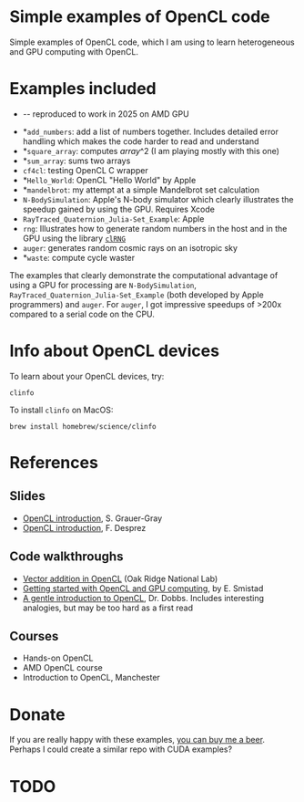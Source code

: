 Simple examples of OpenCL code
===============================

Simple examples of OpenCL code, which I am using to learn heterogeneous and GPU computing with OpenCL. 

# Examples included

* -- reproduced to work in 2025 on AMD GPU

- *`add_numbers`: add a list of numbers together. Includes detailed error handling which makes the code harder to read and understand
- *`square_array`: computes *array*^2 (I am playing mostly with this one)
- *`sum_array`: sums two arrays
- `cf4cl`: testing OpenCL C wrapper
- *`Hello_World`: OpenCL "Hello World" by Apple
- *`mandelbrot`: my attempt at a simple Mandelbrot set calculation
- `N-BodySimulation`: Apple's N-body simulator which clearly illustrates the speedup gained by using the GPU. Requires Xcode
- `RayTraced_Quaternion_Julia-Set_Example`: Apple
- `rng`: Illustrates how to generate random numbers in the host and in the GPU using the library [`clRNG`](http://clmathlibraries.github.io/clRNG/htmldocs/index.html)
- `auger`: generates random cosmic rays on an isotropic sky
- *`waste`: compute cycle waster

The examples that clearly demonstrate the computational advantage of using a GPU for processing are `N-BodySimulation`, `RayTraced_Quaternion_Julia-Set_Example` (both developed by Apple programmers) and `auger`. For `auger`, I got impressive speedups of >200x compared to a serial code on the CPU.

# Info about OpenCL devices

To learn about your OpenCL devices, try:

    clinfo

To install `clinfo` on MacOS:

    brew install homebrew/science/clinfo

# References

## Slides

- [OpenCL introduction](https://www.eecis.udel.edu/~cavazos/cisc879/Lecture-06.pdf), S. Grauer-Gray
- [OpenCL introduction](http://smai.emath.fr/cemracs/cemracs16/images/FDesprez.pdf), F. Desprez

## Code walkthroughs 

- [Vector addition in OpenCL](https://www.olcf.ornl.gov/tutorials/opencl-vector-addition/) (Oak Ridge National Lab)
- [Getting started with OpenCL and GPU computing](https://www.eriksmistad.no/getting-started-with-opencl-and-gpu-computing/), by E. Smistad
- [A gentle introduction to OpenCL](http://www.drdobbs.com/parallel/a-gentle-introduction-to-opencl/231002854), Dr. Dobbs. Includes interesting analogies, but may be too hard as a first read

## Courses

- Hands-on OpenCL
- AMD OpenCL course
- Introduction to OpenCL, Manchester

# Donate

If you are really happy with these examples, [you can buy me a beer](https://www.dropbox.com/s/a0rp5un6ubrkph2/crypto%20wallets.pdf?dl=0). Perhaps I could create a similar repo with CUDA examples?


# TODO
